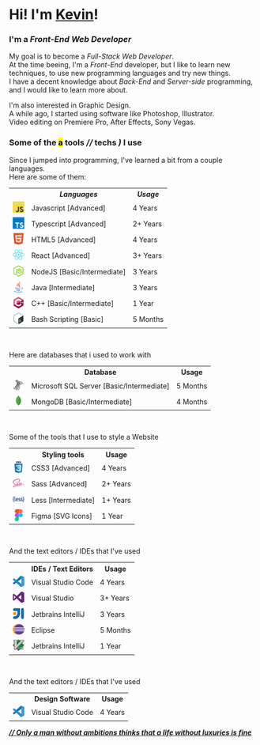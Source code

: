 <h1>Hi! I'm <a href="https://kevinbarcenas12.github.io">Kevin</a>!</h1>

<h3>I'm a <i>Front-End Web Developer</i></h3>
<p>
  My goal is to become a <i>Full-Stack Web Developer</i>.
  <br />
  At the time beeing, I'm a <i>Front-End</i> developer, but I like to learn new techniques, to use new programming languages and try new things.
  <br />
  I have a decent knowledge about <i>Back-End</i> and <i>Server-side</i> programming, and I would like to learn more about.
</p>
<p>
  I'm also interested in Graphic Design.
  <br />
  A while ago, I started using software like Photoshop, Illustrator.
  <br />
  Video editing on Premiere Pro, After Effects, Sony Vegas.
</p>

<h3>Some of the <mark>a</mark> tools <i> // </i> techs <i><b>)</b></i> I use</h3>
<p>
  Since I jumped into programming, I've learned a bit from a couple languages.
  <br />
  Here are some of them:
</p>

<p align="left">
<table>
  <tr>
    <th />
    <th><i>Languages</i></th>
    <th><i>Usage</i></th>
  </tr>
  <tr>
    <td><img src="assets/languages/javascript.svg" alt="" width="24" height="24" /></td>
    <td>Javascript [Advanced]</td>
    <td>4 Years</td>
  </tr>
  <tr>
    <td><img src="assets/languages/typescript.svg" alt="" width="24" height="24" /></td>
    <td>Typescript [Advanced]</td>
    <td>2+ Years</td>
  </tr>
  <tr>
    <td><img src="assets/languages/html5.svg" alt="" width="24" height="24" /></td>
    <td>HTML5 [Advanced]</td>
    <td>4 Years</td>
  </tr>
  <tr>
    <td><img src="assets/frameworks/react.svg" alt="" width="24" height="24" /></td>
    <td>React [Advanced]</td>
    <td>3+ Years</td>
  </tr>
  <tr>
    <td><img src="assets/nodejs.svg" alt="" width="24" height="24" /></td>
    <td>NodeJS [Basic/Intermediate]</td>
    <td>3 Years</td>
  </tr>
  <tr>
    <td><img src="assets/languages/java.svg" alt="" width="24" height="24" /></td>
    <td>Java [Intermediate]</td>
    <td>3 Years</td>
  </tr>
  <tr>
    <td><img src="assets/languages/cpp.svg" alt="" width="24" height="24" /></td>
    <td>C++ [Basic/Intermediate]</td>
    <td>1 Year</td>
  </tr>
  <tr>
    <td><img src="assets/languages/bash-scripting.svg" alt="" width="24" height="24" /></td>
    <td>Bash Scripting [Basic]</td>
    <td>5 Months</td>
  </tr>
</table>

<br />
<p>Here are databases that i used to work with</p>

<table>
  <tr>
    <th></th>
    <th>Database</th>
    <th>Usage</th>
  </tr>
  <tr>
    <td><img src="assets/databases/microsoftsqlserver.svg" alt="" width="24" height="24" /></td>
    <td>Microsoft SQL Server [Basic/Intermediate]</td>
    <td>5 Months</td>
  </tr>
  <tr>
    <td><img src="assets/databases/mongodb.svg" alt="" width="24" height="24" /></td>
    <td>MongoDB [Basic/Intermediate]</td>
    <td>4 Months</td>
  </tr>
</table>

<br />
<p>Some of the tools that I use to style a Website</p>

<table>
  <tr>
    <th></th>
    <th>Styling tools</th>
    <th>Usage</th>
  </tr>
  <tr>
    <td><img src="assets/styles/css3.svg" alt="" width="24" height="24" /></td>
    <td>CSS3 [Advanced]</td>
    <td>4 Years</td>
  </tr>
  <tr>
    <td><img src="assets/styles/sass.svg" alt="" width="24" height="24" /></td>
    <td>Sass [Advanced]</td>
    <td>2+ Years</td>
  </tr>
  <tr>
    <td><img src="assets/styles/less.svg" alt="" width="24" height="24" /></td>
    <td>Less [Intermediate]</td>
    <td>1+ Years</td>
  </tr>
  <tr>
    <td><img src="assets/design-tools/figma.svg" alt="" width="24" height="24" /></td>
    <td>Figma [SVG Icons]</td>
    <td>1 Year</td>
  </tr>
</table>

<br />
<p>And the text editors / IDEs that I've used</p>

<table>
  <tr>
    <th></th>
    <th>IDEs / Text Editors</th>
    <th>Usage</th>
  </tr>
  <tr>
    <td><img src="assets/text-editors/vscode.svg" alt="" width="24" height="24" /></td>
    <td>Visual Studio Code</td>
    <td>4 Years</td>
  </tr>
  <tr>
    <td><img src="assets/ides/visualstudio.svg" alt="" width="24" height="24" /></td>
    <td>Visual Studio</td>
    <td>3+ Years</td>
  </tr>
  <tr>
    <td><img src="assets/ides/intellij.svg" alt="" width="24" height="24" /></td>
    <td>Jetbrains IntelliJ</td>
    <td>3 Years</td>
  </tr>
  <tr>
    <td><img src="assets/ides/eclipse.svg" alt="" width="24" height="24" /></td>
    <td>Eclipse</td>
    <td>5 Months</td>
  </tr>
  <tr>
    <td><img src="assets/text-editors/vim.svg" alt="" width="24" height="24" /></td>
    <td>Jetbrains IntelliJ</td>
    <td>1 Year</td>
  </tr>
</table>

<br />
<p>And the text editors / IDEs that I've used</p>

<table>
  <tr>
    <th></th>
    <th>Design Software</th>
    <th>Usage</th>
  </tr>
  <tr>
    <td><img src="assets/text-editors/vscode.svg" alt="" width="24" height="24" /></td>
    <td>Visual Studio Code</td>
    <td>4 Years</td>
  </tr>
</table>
</p>

<b><u><i>// Only a man without ambitions thinks that a life without luxuries is fine</i></u></b>
